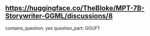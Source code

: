 ## https://huggingface.co/TheBloke/MPT-7B-Storywriter-GGML/discussions/8

contains_question: yes
question_part: GGUF?